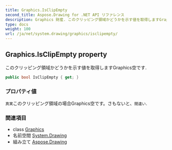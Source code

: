 ```yaml
---
title: Graphics.IsClipEmpty
second_title: Aspose.Drawing for .NET API リファレンス
description: Graphics 財産. このクリッピング領域かどうかを示す値を取得しますGraphics空です.
type: docs
weight: 100
url: /ja/net/system.drawing/graphics/isclipempty/
---
```

## Graphics.IsClipEmpty property

このクリッピング領域かどうかを示す値を取得しますGraphics空です.

```csharp
public bool IsClipEmpty { get; }
```

### プロパティ値

`真実`このクリッピング領域の場合Graphics空です。さもないと、`間違い`.

### 関連項目

* class [Graphics](../)
* 名前空間 [System.Drawing](../../graphics/)
* 組み立て [Aspose.Drawing](../../../)



